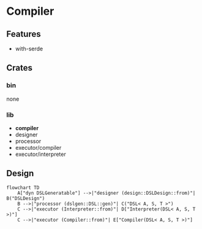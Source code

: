# Compiler

## Features

- with-serde

## Crates

### bin

none

### lib

- **compiler**
- designer
- processor
- executor/compiler
- executor/interpreter

## Design

```mermaid
flowchart TD
    A["dyn DSLGeneratable"] -->|"designer (design::DSLDesign::from)"| B("DSLDesign")
    B -->|"processor (dslgen::DSL::gen)"| C("DSL< A, S, T >")
    C -->|"executor (Interpreter::from)"| D["Interpreter(DSL< A, S, T >)"]
    C -->|"executor (Compiler::from)"| E["Compiler(DSL< A, S, T >)"]
```
